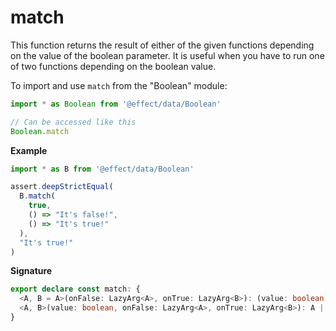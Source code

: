 # match

This function returns the result of either of the given functions depending on the value of the boolean parameter.
It is useful when you have to run one of two functions depending on the boolean value.

To import and use `match` from the "Boolean" module:

```ts
import * as Boolean from '@effect/data/Boolean'

// Can be accessed like this
Boolean.match
```

**Example**

```ts
import * as B from '@effect/data/Boolean'

assert.deepStrictEqual(
  B.match(
    true,
    () => "It's false!",
    () => "It's true!"
  ),
  "It's true!"
)
```

**Signature**

```ts
export declare const match: {
  <A, B = A>(onFalse: LazyArg<A>, onTrue: LazyArg<B>): (value: boolean) => A | B
  <A, B>(value: boolean, onFalse: LazyArg<A>, onTrue: LazyArg<B>): A | B
}
```
